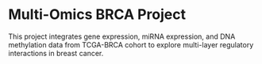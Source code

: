 # Multi-Omics BRCA Project

This project integrates gene expression, miRNA expression, and DNA methylation data from TCGA-BRCA cohort to explore multi-layer regulatory interactions in breast cancer.